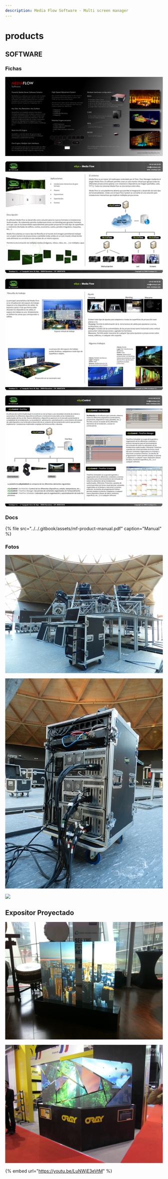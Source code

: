 ```yaml
---
description: Media Flow Software - Multi screen manager
---
```


# products

## SOFTWARE

### Fichas 

![](../../.gitbook/assets/mf-com-overview-face-a.jpg)

![](../../.gitbook/assets/mf-products-soft-ficha-1-.jpg)

![](../../.gitbook/assets/mf-products-soft-ficha-2-.jpg)

![](../../.gitbook/assets/mf-products-soft-ficha-3-.jpg)

### Docs

{% file src="../../.gitbook/assets/mf-product-manual.pdf" caption="Manual" %}

### Fotos

![](../../.gitbook/assets/mf-product-racks-2-.jpg)

![](../../.gitbook/assets/mf-product-racks-1-.jpg)

![](../../.gitbook/assets/mf-com-setups.jpg)

## Expositor Proyectado

![](../../.gitbook/assets/mf-product-expositor-panasonic-road-show.jpg)

![](../../.gitbook/assets/mf-2014-03-ise-adwindow.jpg)

{% embed url="https://youtu.be/LuNWjE3eVtM" %}



